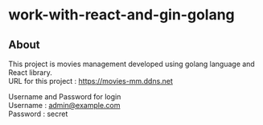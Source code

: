 # work-with-react-and-gin-golang

## About
This project is movies management developed using golang language and React library.  
URL for this project : https://movies-mm.ddns.net  

Username and Password for login  
Username : admin@example.com  
Password : secret
